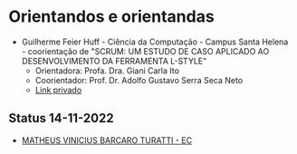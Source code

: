 # Orientandos e orientandas

- Guilherme Feier Huff - Ciência da Computação - Campus Santa Helena - coorientação de "SCRUM: UM ESTUDO DE CASO APLICADO AO
DESENVOLVIMENTO DA FERRAMENTA L-STYLE"
  - Orientadora: Profa. Dra. Giani Carla Ito
  - Coorientador: Prof. Dr. Adolfo Gustavo Serra Seca Neto
  - [Link privado](https://mail.google.com/mail/u/0/?tab=rm&ogbl#inbox/FMfcgzGrbHnhdKkLRJSmgNrWmTCQSPdL)

## Status 14-11-2022

- [MATHEUS VINICIUS BARCARO TURATTI - EC](https://mail.google.com/mail/u/0/?tab=rm&ogbl#inbox/FMfcgzGqRPzgJLhVBZjXNgvGRpgLBlSL)

